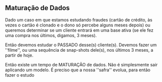 ## Maturação de Dados

Dado um caso em que estamos estudando fraudes (cartão de crédito, às vezes o cartão é clonado e o dono só percebe alguns meses depois) ou queremos determinar se um cliente entrará em uma base ativa (se ele fez uma compra nos últimos, digamos, 3 meses).

Então devemos estudar o PASSADO desse(s) cliente(s). Devemos fazer um ''filme'', ou uma sequência de snap-shots dele(s), nos últimos 3 meses, a partir de hoje. 

Então existe um tempo de MATURAÇÃO de dados. Não é simplesmente sair aplicando um modelo. É preciso que a nossa ''safra'' evolua, para então fazer o estudo